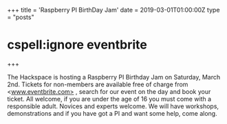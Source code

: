 +++
title = 'Raspberry PI BirthDay Jam'
date = 2019-03-01T01:00:00Z
type = "posts"
# cspell:ignore eventbrite
+++

The Hackspace is hosting a Raspberry PI Birthday Jam on Saturday, March 2nd.
Tickets for non-members are available free of charge from <www.eventbrite.com> , search for our event on the day and
book
your ticket.
All welcome, if you are under the age of 16 you must come with a responsible adult.
Novices and experts welcome.
We will have workshops, demonstrations and if you have got a PI and want some help, come along.
